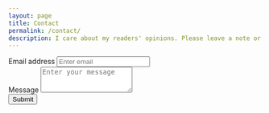 ```yaml
---
layout: page
title: Contact
permalink: /contact/
description: I care about my readers' opinions. Please leave a note or just say hello.
---
```




<form action="https://formspree.io/{{site.data.main.email}}" method="POST">
  <div class="form-group">
    <label for="email">Email address</label>
    <input type="email" name="email" class="form-control" placeholder="Enter email">
  </div>
  <div class="form-group">
    <label for="message">Message</label>
    <textarea class="form-control" name="content" id="" rows="3" placeholder="Enter your message"></textarea>
  </div>
  <input type="hidden" name="_next" value="{{site.url}}{{page.url}}">
  <input type="hidden" name="_subject" value="New Contact Form Submission">
  <input type="text" name="_gotcha" style="display:none">
  <button type="submit" class="btn btn-success">Submit</button>
</form>

<br>
<br>



